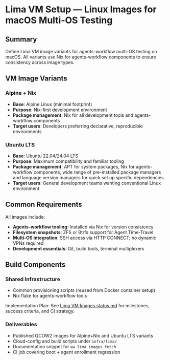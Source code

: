 # Lima VM Setup — Linux Images for macOS Multi-OS Testing

## Summary

Define Lima VM image variants for agents-workflow multi-OS testing on macOS. All variants use Nix for agents-workflow components to ensure consistency across image types.

## VM Image Variants

### Alpine + Nix

- **Base**: Alpine Linux (minimal footprint)
- **Purpose**: Nix-first development environment
- **Package management**: Nix for all development tools and agents-workflow components
- **Target users**: Developers preferring declarative, reproducible environments

### Ubuntu LTS

- **Base**: Ubuntu 22.04/24.04 LTS
- **Purpose**: Maximum compatibility and familiar tooling
- **Package management**: APT for system packages, Nix for agents-workflow components, wide range of pre-installed package managers and language version managers for quick set up specific dependencies.
- **Target users**: General development teams wanting conventional Linux environment

## Common Requirements

All images include:

- **Agents-workflow tooling**: Installed via Nix for version consistency
- **Filesystem snapshots**: ZFS or Btrfs support for Agent Time-Travel
- **Multi-OS integration**: SSH access via HTTP CONNECT; no dynamic VPNs required
- **Development essentials**: Git, build tools, terminal multiplexers

## Build Components

### Shared Infrastructure

- Common provisioning scripts (reused from Docker container setup)
- Nix flake for agents-workflow tools

Implementation Plan: See [Lima VM Images.status.md](Lima-VM-Images.status.md) for milestones, success criteria, and CI strategy.

### Deliverables

- Published QCOW2 images for Alpine+Nix and Ubuntu LTS variants
- Cloud-config and build scripts under `infra/lima/`
- Documentation snippet for `aw lima images fetch`
- CI job covering boot + agent enrollment regression
